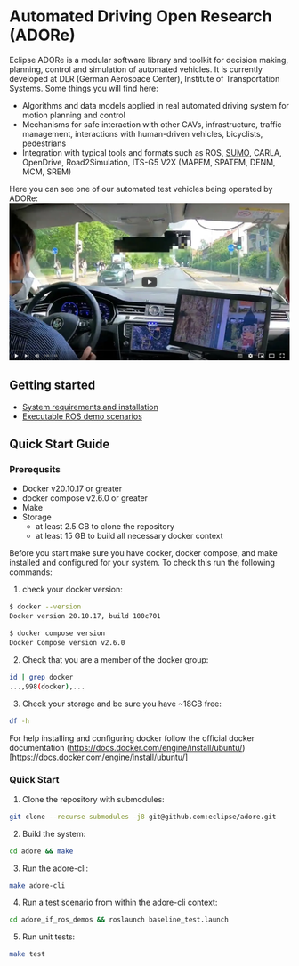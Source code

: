 <!--
********************************************************************************
* Copyright (C) 2017-2020 German Aerospace Center (DLR). 
* Eclipse ADORe, Automated Driving Open Research https://eclipse.org/adore
*
* This program and the accompanying materials are made available under the 
* terms of the Eclipse Public License 2.0 which is available at
* http://www.eclipse.org/legal/epl-2.0.
*
* SPDX-License-Identifier: EPL-2.0 
*
* Contributors: 
*   Daniel Heß 
********************************************************************************
-->

# Automated Driving Open Research (ADORe)
Eclipse ADORe is a modular software library and toolkit for decision making, planning, control and simulation of automated vehicles. 
It is currently developed at DLR (German Aerospace Center), Institute of Transportation Systems.
Some things you will find here:
- Algorithms and data models applied in real automated driving system for motion planning and control
- Mechanisms for safe interaction with other CAVs, infrastructure, traffic management, interactions with human-driven vehicles, bicyclists, pedestrians
- Integration with typical tools and formats such as ROS, [SUMO](https://github.com/eclipse/sumo), CARLA, OpenDrive, Road2Simulation, ITS-G5 V2X (MAPEM, SPATEM, DENM, MCM, SREM)

Here you can see one of our automated test vehicles being operated by ADORe:
[![ADORe example video](https://github.com/DLR-TS/adore_support/blob/master/vivre_flythrough_screenshot2.png?raw=true)](https://youtu.be/tlhPDtr4yxg)

## Getting started
- [System requirements and installation](documentation/getting_started.md)
- [Executable ROS demo scenarios](adore_if_ros_demos)

## Quick Start Guide

### Prerequsits 

- Docker v20.10.17 or greater
- docker compose v2.6.0 or greater
- Make
- Storage
  - at least 2.5 GB to clone the repository
  - at least 15 GB to build all necessary docker context

Before you start make sure you have docker, docker compose, and make installed
and configured for your system. To check this run the following commands:
1. check your docker version:
```bash
$ docker --version
Docker version 20.10.17, build 100c701
```
```bash
$ docker compose version
Docker Compose version v2.6.0
```
2. Check that you are a member of the docker group:
```bash
id | grep docker
...,998(docker),...
```
3. Check your storage and be sure you have ~18GB free:
```bash
df -h
```


For help installing and configuring docker follow the official docker documentation (https://docs.docker.com/engine/install/ubuntu/)[https://docs.docker.com/engine/install/ubuntu/]

### Quick Start
1. Clone the repository with submodules:
```bash
git clone --recurse-submodules -j8 git@github.com:eclipse/adore.git
```
2. Build the system:
```bash
cd adore && make
```
3. Run the adore-cli:
```bash
make adore-cli
```
4. Run a test scenario from within the adore-cli context:
```bash
cd adore_if_ros_demos && roslaunch baseline_test.launch
```
5. Run unit tests:
```bash
make test
```
